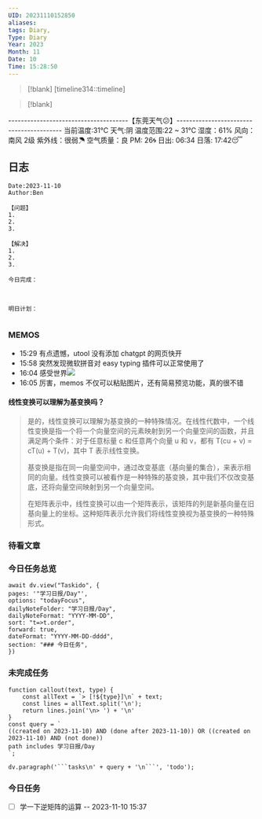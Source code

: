```yaml
---
UID: 20231110152850
aliases: 
tags: Diary,
Type: Diary
Year: 2023
Month: 11
Date: 10
Time: 15:28:50
---
```

> [!blank] 
> [timeline314::timeline]

>[!blank]
> 
--------------------------------------【东莞天气😕】-----------------------------------------
当前温度:31℃
天气:阴
温度范围:22 ~ 31℃
湿度：61%
风向：南风 2级
紫外线：很弱☂
空气质量：良 PM: 26🌀
日出: 06:34 日落: 17:42😴

## 日志

```
Date:2023-11-10
Author:Ben

【问题】
1.
2.
3.

【解决】
1.
2.
3.

今日完成：



明日计划：


```

### MEMOS

- 15:29 有点遗憾，utool 没有添加 chatgpt 的网页快开
- 15:58 突然发现微软拼音对 easy typing 插件可以正常使用了
- 16:04 感受世界![](Pasted%20Image%2020231110160433.png)
- 16:05 厉害，memos 不仅可以粘贴图片，还有简易预览功能，真的很不错

#### 线性变换可以理解为基变换吗？

> 是的，线性变换可以理解为基变换的一种特殊情况。在线性代数中，一个线性变换是指一个将一个向量空间的元素映射到另一个向量空间的函数，并且满足两个条件：对于任意标量 c 和任意两个向量 u 和 v，都有 T(cu + v) = cT(u) + T(v)，其中 T 表示线性变换。
> 
> 基变换是指在同一向量空间中，通过改变基底（基向量的集合），来表示相同的向量。线性变换可以被看作是一种特殊的基变换，其中我们不仅改变基底，还将向量空间映射到另一个向量空间。
> 
> 在矩阵表示中，线性变换可以由一个矩阵表示，该矩阵的列是新基向量在旧基向量上的坐标。这种矩阵表示允许我们将线性变换视为基变换的一种特殊形式。


### 待看文章



### 今日任务总览

```dataviewjs
await dv.view("Taskido", {
pages: '"学习日报/Day"',
options: "todayFocus",
dailyNoteFolder: "学习日报/Day",
dailyNoteFormat: "YYYY-MM-DD",
sort: "t=>t.order",
forward: true,
dateFormat: "YYYY-MM-DD-dddd",
section: "### 今日任务",
})
```

### 未完成任务

```dataviewjs
function callout(text, type) {
    const allText = `> [!${type}]\n` + text;
    const lines = allText.split('\n');
    return lines.join('\n> ') + '\n'
}
const query = `
((created on 2023-11-10) AND (done after 2023-11-10)) OR ((created on 2023-11-10) AND (not done))
path includes 学习日报/Day
`;

dv.paragraph('```tasks\n' + query + '\n```', 'todo');
```


### 今日任务

- [ ] 学一下逆矩阵的运算 -- 2023-11-10 15:37
